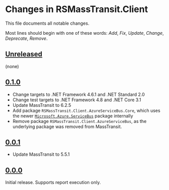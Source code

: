 # Changes in RSMassTransit.Client
This file documents all notable changes.

Most lines should begin with one of these words:
*Add*, *Fix*, *Update*, *Change*, *Deprecate*, *Remove*.

## [Unreleased](https://github.com/sharpjs/RSMassTransit.Client/compare/v0.1.0-rc1...HEAD)
(none)

## [0.1.0](https://github.com/sharpjs/RSMassTransit.Client/compare/v0.0.1...v0.1.0-rc1)
- Change targets to .NET Framework 4.6.1 and .NET Standard 2.0
- Change test targets to .NET Framework 4.8 and .NET Core 3.1
- Update MassTransit to 6.2.5
- Add package `RSMassTransit.Client.AzureServiceBus.Core`, which uses the newer
  [`Microsoft.Azure.ServiceBus`](https://www.nuget.org/packages/Microsoft.Azure.ServiceBus/)
  package internally
- Remove package `RSMassTransit.Client.AzureServiceBus`, as the underlying
  package was removed from MassTransit.

## [0.0.1](https://github.com/sharpjs/RSMassTransit.Client/compare/v0.0.0...v0.0.1)
- Update MassTransit to 5.5.1

## [0.0.0](https://github.com/sharpjs/RSMassTransit.Client/tree/v0.0.0)
Initial release.  Supports report execution only.
